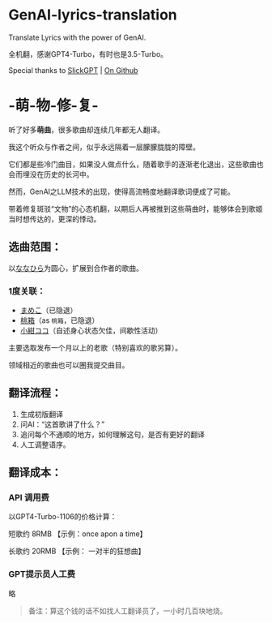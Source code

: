 # GenAI-lyrics-translation
Translate Lyrics with the power of GenAI.

全机翻，感谢GPT4-Turbo，有时也是3.5-Turbo。

Special thanks to [SlickGPT](https://slickgpt.vercel.app/) | [On Github](https://slickgpt.vercel.app/)

-萌-物-修-复-
======

听了好多**萌曲**，很多歌曲却连续几年都无人翻译。

我这个听众与作者之间，似乎永远隔着一层朦朦胧胧的障壁。

它们都是些冷门曲目，如果没人做点什么，随着歌手的逐渐老化退出，这些歌曲也会而埋没在历史的长河中。

然而，GenAI之LLM技术的出现，使得高流畅度地翻译歌词便成了可能。

带着修复斑驳“文物”的心态机翻，以期后人再被推到这些萌曲时，能够体会到歌姬当时想传达的，更深的悸动。

选曲范围：
------

以[ななひら](https://twitter.com/nanahira)为圆心，扩展到合作者的歌曲。

### 1度关联：
- [まめこ](https://twitter.com/munimuni_mameko)（已隐退）
- [桃箱](https://twitter.com/momobakobako)（as `桃箱`，已隐退）
- [小紺ココ](https://twitter.com/KokoroNet)（自述身心状态欠佳，间歇性活动）

主要选取发布一个月以上的老歌（特别喜欢的歌另算）。

领域相近的歌曲也可以圈我提交曲目。

翻译流程：
------
1. 生成初版翻译
2. 问AI：“这首歌讲了什么？”
3. 追问每个不通顺的地方，如何理解这句，是否有更好的翻译
4. 人工调整语序。

翻译成本：
------
### API 调用费
以GPT4-Turbo-1106的价格计算：

短歌约 8RMB 【示例：once apon a time】

长歌约 20RMB 【示例： 一对半的狂想曲】

### GPT提示员人工费
略

> 备注：算这个钱的话不如找人工翻译员了，一小时几百块地烧。
